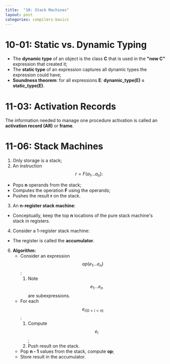 ```yaml
---
title:  "10: Stack Machines"
layout: post
categories: compilers-basics
---
```


# 10-01: Static vs. Dynamic Typing
- The **dynamic type** of an object is the class **C** that is used in the **"new C"** expression that created it;
- The **static type** of an expression captures all dynamic types the expression could have;
- **Soundness theorem**: for all expressions **E**: **dynamic_type(E) = static_type(E)**.

# 11-03: Activation Records
The information needed to manage one procedure activation is called an **activation record (AR)** or **frame**.

# 11-06: Stack Machines
1. Only storage is a stack;
2. An instruction $$r = F(a_1 ... a_n):$$
  - Pops **n** operands from the stack;
  - Computes the operation **F** using the operands;
  - Pushes the result **r** on the stack.
3. An **n-register stack machine**:
  - Conceptually, keep the top **n** locations of the pure stack machine's stack in registers.
4. Consider a 1-register stack machine:
  - The register is called the **accumulator**.
6. **Algorithm:**
   - Consider an expression $$op(e_1 ... e_n)$$:
     1. Note $$e_1 ... e_n$$ are subexpressions.
   - For each $$e_{i(0 < i < n)}$$:
     1. Compute $$e_i$$;
     2. Push result on the stack.
   - Pop **n - 1** values from the stack, compute **op**;
   - Store result in the accumulator.
